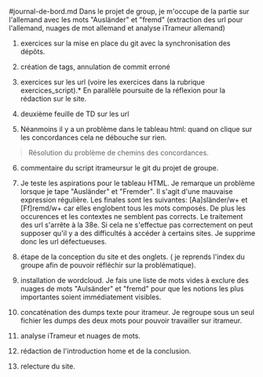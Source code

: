 #journal-de-bord.md
Dans le projet de group, je m'occupe de la partie sur l'allemand avec les mots "Ausländer" et "fremd" (extraction des url pour l'allemand, nuages de mot allemand et analyse iTrameur allemand)

1) exercices sur la mise en place du git avec la synchronisation des dépôts.

2) création de tags, annulation de commit erroné 

3) exercices sur les url (voire les exercices dans la rubrique exercices_script).*
En parallèle poursuite de la réflexion pour la rédaction sur le site. 

4) deuxième feuille de TD sur les url
5) Néanmoins il y a un problème dans le tableau html: quand on clique sur les concordances cela ne débouche sur rien.
> Résolution du problème de chemins des concordances. 

6) commentaire du script itrameursur le git du projet de groupe.

7) Je teste les aspirations pour le tableau HTML. Je remarque un problème lorsque je tape "Ausländer" et "Fremder". Il s'agit d'une mauvaise expression régulière. Les finales sont les suivantes: [Aa]sländer/w+ et [Ff]remd/w+ car elles englobent tous les mots composés. 
De plus les occurences et les contextes ne semblent pas corrects. Le traitement des url s'arrête à la 38e. Si cela ne s'effectue pas correctement on peut supposer qu'il y a des difficultés à accéder à certains sites. Je supprime donc les url défectueuses. 

8) étape de la conception du site et des onglets. ( je reprends l'index du groupe afin de pouvoir réfléchir sur la problématique). 

9) installation de wordcloud. Je fais une liste de mots vides à exclure des nuages de mots "Aulsänder" et "fremd" pour que les notions les plus importantes soient immédiatement visibles. 

10) concaténation des dumps texte pour itrameur. Je regroupe sous un seul fichier les dumps des deux mots pour pouvoir travailler sur itrameur. 

11) analyse iTrameur et nuages de mots. 

12) rédaction de l'introduction home et de la conclusion.  

13) relecture du site. 
